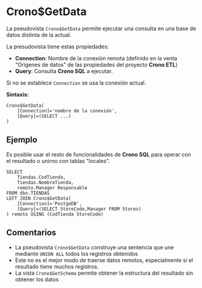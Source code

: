 
# Crono$GetData

La pseudovista `Crono$GetData` permite ejecutar una consulta en una base de datos distinta de la actual. 

La presudovista tiene estas propiedades:

- **Connection**: Nombre de la conexión remota (definido en la venta "Orígenes de datos" de las propiedades del proyecto **Crono ETL**)
- **Query**: Consulta **Crono SQL** a ejecutar.


Si no se establece `Connection` se usa la conexión actual.

**Sintaxis:**

```
Crono$GetData(
    [Connection]='nombre de la conexión',
    [Query]=(SELECT ...)
)
```

## Ejemplo


Es posible usar el resto de funcionalidades de **Crono SQL** para operar con el resultado o unirno con tablas "locales".

```
SELECT 
    Tiendas.CodTienda,
    Tiendas.NombreTienda,
    remoto.Manager Responsable
FROM dbo.TIENDAS
LEFT JOIN Crono$GetData(
    [Connection]='PostgeDB',
    [Query]=(SELECT StoreCode,Manager FROM Stores)
) remoto USING (CodTienda StoreCode)
```


## Comentarios

- La pseudovista `Crono$GetData` construye una sentencia que une mediante `UNION ALL` todos los registros obtenidos
- Este no es el mejor modo de traerse datos remotos, especialmente si el resultado tiene muchos registros.
- La vista `Crono$GetSchema` permite obtener la estructura del resultado sin obtener los datos

